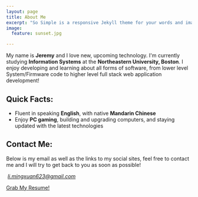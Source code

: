 ```yaml
---
layout: page
title: About Me
excerpt: "So Simple is a responsive Jekyll theme for your words and images."
image:
  feature: sunset.jpg

---
```


My name is **Jeremy** and I love new, upcoming technology. I'm currently studying **Information Systems** at the **Northeastern University, Boston**. I enjoy developing and learning about all forms of software, from lower level System/Firmware code to higher level full stack web application development! 

## Quick Facts:

* Fluent in speaking **English**, with native **Mandarin Chinese**
* Enjoy **PC gaming**, building and upgrading computers, and staying updated with the latest technologies


## Contact Me:

Below is my email as well as the links to my social sites, feel free to contact me and I will try to get back to you as soon as possible!

<i class="fa fa-envelope-o fa-fw">&nbsp;li.mingxuan623@gmail.com </i>


<a markdown="0" href="{{ site.url }}/Resume/Resume.pdf" class="btn" target="_blank"><i class="fa fa-edit fa-fw"></i>Grab My Resume!</a>


[^1]: Example: *domain.com/category-name/post-title*
